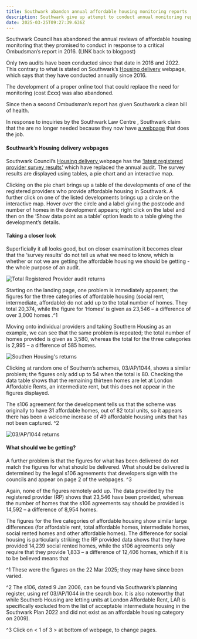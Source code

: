 ```yaml
---
title: Southwark abandon annual affordable housing monitoring reports
description: Southwark give up attempt to conduct annual monitoring reports
date: 2025-03-25T09:27:39.636Z
---
```

Southwark Council has abandoned the annual reviews of affordable housing monitoring that they promised to conduct in response to a critical Ombudsman’s report in 2016.  (LINK back to blogpost)


Only two audits have been conducted since that date in 2016 and 2022. This contrary to what is stated on Southwark’s [Housing delivery](https://www.southwark.gov.uk/planning-environment-and-building-control/planning/planning-policy-and-guidance/monitoring-1/amount#lgd-guides__title) webpage, which says that they have conducted annually since 2016.

The development of a proper online tool that could replace the need for monitoring (cost £xxx) was also abandoned. 


Since then a second Ombudsman’s report has given Southwark a clean bill of health.


In response to inquiries by the Southwark Law Centre , Southwark claim that the are no longer needed because they now have [a webpage](https://app.powerbi.com/view?r=eyJrIjoiNzJhYTg1ZDYtNzcxZC00MDQzLThlMDUtNTkyNDk2MTBkMzkyIiwidCI6ImY3YWRjZjA2LTk1OGYtNDRjNC1iYzFjLTMzOWVkZDkwOTAzZCIsImMiOjh9&pageName=591e92e31d05964600da) that does the job.

#### Southwark’s Housing delivery webpages

Southwark Council’s [Housing delivery ](https://www.southwark.gov.uk/planning-environment-and-building-control/planning/planning-policy-and-guidance/monitoring-1/amount#lgd-guides__title)webpage has the [‘latest registered provider survey results’](https://app.powerbi.com/view?r=eyJrIjoiNzJhYTg1ZDYtNzcxZC00MDQzLThlMDUtNTkyNDk2MTBkMzkyIiwidCI6ImY3YWRjZjA2LTk1OGYtNDRjNC1iYzFjLTMzOWVkZDkwOTAzZCIsImMiOjh9&pageName=591e92e31d05964600da) which have replaced the annual audit.  The survey results are displayed using tables, a pie chart and an interactive map. 

Clicking on the pie chart brings up a table of the developments of one of the registered providers who provide affordable housing in Southwark. A further click on one of the listed developments brings up a circle on the interactive map. Hover over the circle and a label giving the postcode and number of homes in the development appears; right click on the label and then on the ‘Show data point as a table’ option leads to a table giving the development’s details. 

#### Taking a closer look 

Superficially it all looks good, but on closer examination it becomes clear that the ‘survey results’ do not tell us what we need to know, which is whether or not we are getting the affordable housing we should be getting - the whole purpose of an audit.

![](img/monitoring_audit_webpages_landing_page_-22032025_15_06_28.png "Total Registered Provider audit returns")

Starting on the landing page, one problem is immediately apparent; the figures for the three categories of affordable housing (social rent, intermediate, affordable) do not add up to the total number of homes.  They total 20,374, while the figure for ‘Homes’ is given as 23,546 – a difference of over 3,000 homes .^1


Moving onto individual providers and taking Southern Housing as an example, we can see that the same problem is repeated; the total number of homes provided is given as 3,580, whereas the total for the three categories is 2,995 – a difference of 585 homes.

![](img/monitorin_audit_webpages_southern_housing_22032025_15_22_54.png "Southen Housing's returns")

Clicking at random one of Southern’s schemes, 03/AP/1044, shows a similar problem; the figures only add up to 54 when the total is 80.  Checking the data table shows that the remaining thirteen homes are let at London Affordable Rents, an intermediate rent, but this does not appear in the figures displayed.

The s106 agreement for the development tells us that the scheme was originally to have 31 affordable homes, out of 82 total units, so it appears there has been a welcome increase of 49 affordable housing units that has not been captured. ^2 

![](img/monitoring_audit_webpages_-pelican_house_03ap1044_22032025_15_31_04.png "03/AP/1044 returns")



#### What should we be getting?

A further problem is that the figures for what has been delivered do not match the figures for what should be delivered.  What should be delivered is determined by the legal s106 agreements that developers sign with the councils and appear on page 2 of the webpages. ^3

Again, none of the figures remotely add up.  The data provided by the registered provider (RP) shows that 23,546 have been provided, whereas the number of homes that the s106 agreements say should be provided is 14,592 – a difference of 8,954 homes.

The figures for the five categories of affordable housing show similar large differences (for affordable rent, total affordable homes, intermediate homes, social rented homes and other affordable homes).  The difference for social housing is particularly striking; the RP provided data shows that they have provided 14,239 social rented homes, while the s106 agreements only require that they provide 1,833 – a difference of 12,406 homes, which if it is to be believed means that 

^1   These were the figures on the 22 Mar 2025; they may have since been varied.

^2   The s106, dated 9 Jan 2006, can be found via Southwark’s planning register, using ref 03/AP/1044 in the search box.  It is also noteworthy that while Southerb Housing are letting units at London Affordable Rent, LAR is specifically excluded from the list of acceptable intermediate housing in the Southwark Plan 2022 and did not exist as an affordable housing category on 2009).

^3   Click on < 1 of 3  > at bottom of webpage, to change pages.